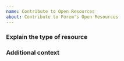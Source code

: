 ```yaml
---
name: Contribute to Open Resources
about: Contribute to Forem's Open Resources
---
```


### Explain the type of resource
<!-- This can be an HTML Variant, a Page, a Display Ad, or any other customizable feature -->

### Additional context

<!-- This can be a quick how to or simply an image of the expected result -->

<!-- Please create an issue and reference it in your pull request for submitting -->
